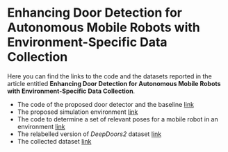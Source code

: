 # Enhancing Door Detection for Autonomous Mobile Robots with Environment-Specific Data Collection

Here you can find the links to the code and the datasets reported in the article entitled **Enhancing Door Detection for Autonomous Mobile Robots with Environment-Specific Data Collection**.

* The code of the proposed door detector and the baseline [link](https://github.com/micheleantonazzi/master-thesis-robust-door-detector)
* The proposed simulation environment [link](https://github.com/micheleantonazzi/GibsonEnv.git)
* The code to determine a set of relevant poses for a mobile robot in an environment [link](https://github.com/micheleantonazzi/gibson-env-utilities) 
* The relabelled version of *DeepDoors2* dataset [link](https://github.com/micheleantonazzi/deep-doors-2-labelled)
* The collected dataset [link](https://drive.google.com/file/d/1BqjBpobjKTomFjDkzhWjmCryAXOEluO2/view?usp=sharing)
